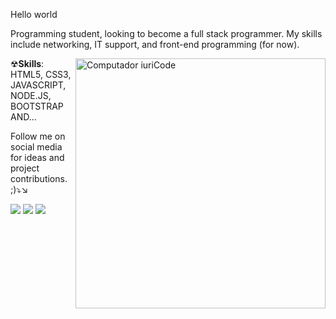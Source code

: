  Hello world

Programming student, looking to become a full stack programmer. My skills include networking, IT support, and front-end programming (for now).



<img src="https://raw.githubusercontent.com/MicaelliMedeiros/micaellimedeiros/master/image/computer-illustration.png" min-width="400px" max-width="400px" width="400px" align="right" alt="Computador iuriCode">


   ☢<strong>Skills</strong>: HTML5, CSS3, JAVASCRIPT, NODE.JS, BOOTSTRAP AND...
</p>

</p>
<P> Follow me on social media for ideas and project contributions. ;)⤵↘

<p align="left">
  <a href="https://www.linkedin.com/in/ryan-menezes2021/" alt="Linkedin">
  <img src="https://img.shields.io/badge/-Linkedin-0e76a8?style=flat-square&logo=Linkedin&logoColor=white&link=LINK-DO-SEU-LINKEDIN" /></a>

  <a href="https://www.facebook.com/ryan.oliveiram2016"  alt="Facebook" target="_blank">
  <img src="https://img.shields.io/badge/-Facebook-3b5998?style=flat-square&labelColor=3b5998&logo=facebook&logoColor=white&link=LINK-DO-SEU-FACEBOOK"/></a>

  <a href="https://www.instagram.com/ryan_menezes0601/?fbclid=IwAR08S6enon_N5fNJ43cbkK_GmUbvWNt9Ctue9ZqZQvktG9vHZDmBkRLzmZ8"  alt="Instagram" target="_blank">
  <img src="https://img.shields.io/badge/-Instagram-DF0174?style=flat-square&labelColor=DF0174&logo=instagram&logoColor=white&link=LINK-DO-SEU-INSTAGRAM"/></a>
</p>  
